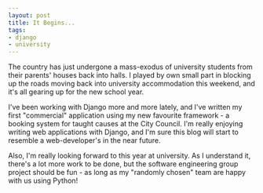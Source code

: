 ```yaml
--- 
layout: post
title: It Begins...
tags: 
- django
- university
---
```

The country has just undergone a mass-exodus of university students from their parents' houses back into halls. I played by own small part in blocking up the roads moving back into university accommodation this weekend, and it's all gearing up for the new school year.

I've been working with Django more and more lately, and I've written my first "commercial" application using my new favourite framework - a booking system for taught causes at the City Council. I'm really enjoying writing web applications with Django, and I'm sure this blog will start to resemble a web-developer's in the near future.

Also, I'm really looking forward to this year at university. As I understand it, there's a lot more work to be done, but the software engineering group project should be fun - as long as my "randomly chosen" team are happy with us using Python!
